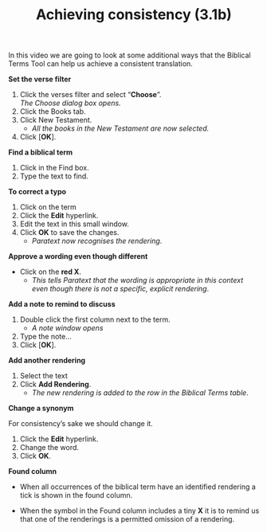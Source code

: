 ﻿---
title: Achieving consistency (3.1b)
---
In this video we are going to look at some additional ways that the Biblical Terms Tool can help us achieve a consistent translation.

**Set the verse filter**

1.  Click the verses filter and select “**Choose**”.  
   *The Choose dialog box opens.*
1.  Click the Books tab.
1.  Click New Testament.    
    -  *All the books in the New Testament are now selected.*
1.  Click [**OK**].

**Find a biblical term**

1.  Click in the Find box.
1.  Type the text to find.

**To correct a typo**

1.  Click on the term
1.  Click the **Edit** hyperlink.
1.  Edit the text in this small window.
1.  Click **OK** to save the changes.  
    -  *Paratext now recognises the rendering*.

**Approve a wording even though different**

-  Click on the **red X**.  
    -  *This tells Paratext that the wording is appropriate in this context even though there is not a specific, explicit rendering*.

**Add a note to remind to discuss**

1.  Double click the first column next to the term.  
    -  *A note window opens*
1.  Type the note…
1.  Click [**OK**].

**Add another rendering**

1.  Select the text
1.  Click **Add Rendering**.  
    -  *The new rendering is added to the row in the Biblical Terms table*.

**Change a synonym**

For consistency’s sake we should change it.

1.  Click the **Edit** hyperlink.
1.  Change the word.
1.  Click **OK**.



**Found column**

-  When all occurrences of the biblical term have an identified rendering a tick is shown in the found column.

-  When the symbol in the Found column includes a tiny **X** it is to remind us that one of the renderings is a permitted omission of a rendering.

